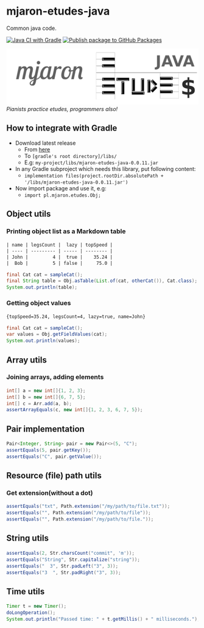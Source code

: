 # mjaron-etudes-java

Common java code.

[![Java CI with Gradle](https://github.com/mjfryc/mjaron-etudes-java/actions/workflows/gradle.yml/badge.svg)](https://github.com/mjfryc/mjaron-etudes-java/actions/workflows/gradle.yml)
[![Publish package to GitHub Packages](https://github.com/mjfryc/mjaron-etudes-java/actions/workflows/gradle-publish.yml/badge.svg)](https://github.com/mjfryc/mjaron-etudes-java/actions/workflows/gradle-publish.yml)

![Etudes](other/Etudes.png)
_Pianists practice etudes, programmers also!_

## How to integrate with Gradle

* Download latest release
    * From [here](https://github.com/mjfryc/mjaron-etudes-java/releases)
    * To `[gradle's root directory]/libs/`
    * E.g: `my-project/libs/mjaron-etudes-java-0.0.11.jar`
* In any Gradle subproject which needs this library, put following content:
    * `implementation files(project.rootDir.absolutePath + '/libs/mjaron-etudes-java-0.0.11.jar')`
* Now import package and use it, e.g:
    * `import pl.mjaron.etudes.Obj;`

## Object utils

### Printing object list as a Markdown table

```
| name | legsCount |  lazy | topSpeed |
| ---- | --------- | ----- | -------- |
| John |         4 |  true |    35.24 |
|  Bob |         5 | false |     75.0 |
```

```java
final Cat cat = sampleCat();
final String table = Obj.asTable(List.of(cat, otherCat()), Cat.class);
System.out.println(table);
```

### Getting object values

```
{topSpeed=35.24, legsCount=4, lazy=true, name=John}
```

```java
final Cat cat = sampleCat();
var values = Obj.getFieldValues(cat);
System.out.println(values);
```
## Array utils

### Joining arrays, adding elements

```java
int[] a = new int[]{1, 2, 3};
int[] b = new int[]{6, 7, 5};
int[] c = Arr.add(a, b);
assertArrayEquals(c, new int[]{1, 2, 3, 6, 7, 5});
```

## Pair implementation

```java
Pair<Integer, String> pair = new Pair<>(5, "C");
assertEquals(5, pair.getKey());
assertEquals("C", pair.getValue());
```

## Resource (file) path utils

### Get extension(without a dot)

```java
assertEquals("txt", Path.extension("/my/path/to/file.txt"));
assertEquals("", Path.extension("/my/path/to/file"));
assertEquals("", Path.extension("/my/path/to/file."));
```

## String utils

```java
assertEquals(2, Str.charsCount("commit", 'm'));
assertEquals("String", Str.capitalize("string"));
assertEquals("  3", Str.padLeft("3", 3));
assertEquals("3  ", Str.padRight("3", 3));
```
## Time utils

```java
Timer t = new Timer();
doLongOperation();
System.out.println("Passed time: " + t.getMillis() + " milliseconds.");
```

